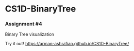 # CS1D-BinaryTree
### Assignment #4

Binary Tree visualization

Try it out!
https://arman-ashrafian.github.io/CS1D-BinaryTree/

